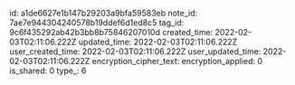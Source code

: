 id: a1de6627e1b147b29203a9bfa59583eb
note_id: 7ae7e944304240578b19ddef6d1ed8c5
tag_id: 9c6f435292ab42b3bb8b75846207010d
created_time: 2022-02-03T02:11:06.222Z
updated_time: 2022-02-03T02:11:06.222Z
user_created_time: 2022-02-03T02:11:06.222Z
user_updated_time: 2022-02-03T02:11:06.222Z
encryption_cipher_text: 
encryption_applied: 0
is_shared: 0
type_: 6